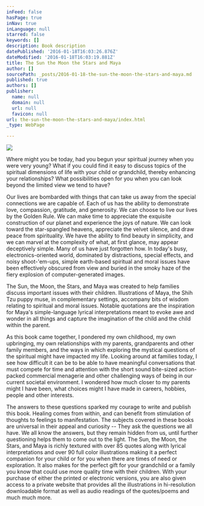 ```yaml
---
inFeed: false
hasPage: true
inNav: true
inLanguage: null
starred: false
keywords: []
description: Book description
datePublished: '2016-01-18T16:03:26.876Z'
dateModified: '2016-01-18T16:03:19.881Z'
title: The Sun the Moon the Stars and Maya
author: []
sourcePath: _posts/2016-01-18-the-sun-the-moon-the-stars-and-maya.md
published: true
authors: []
publisher:
  name: null
  domain: null
  url: null
  favicon: null
url: the-sun-the-moon-the-stars-and-maya/index.html
_type: WebPage

---
```

![](https://the-grid-user-content.s3-us-west-2.amazonaws.com/580c3031-3d61-4f15-9266-7896c2f0d275.jpg)

Where might you be today, had you begun your spiritual journey when you were very young? What if you could find it easy to discuss topics of the spiritual dimensions of life with your child or grandchild, thereby enhancing your relationships? What possibilities open for you when you can look beyond the limited view we tend to have? 

Our lives are bombarded with things that can take us away from the special connections we are capable of. Each of us has the ability to demonstrate love, compassion, gratitude, and generosity. We can choose to live our lives by the Golden Rule. We can make time to appreciate the exquisite construction of our planet and experience the joys of nature. We can look toward the star-spangled heavens, appreciate the velvet silence, and draw peace from spirituality. We have the ability to find beauty in simplicity, and we can marvel at the complexity of what, at first glance, may appear deceptively simple. Many of us have just forgotten how.
In today's busy, electronics-oriented world, dominated by distractions, special effects, and noisy shoot-'em-ups, simple earth-based spiritual and moral issues have been effectively obscured from view and buried in the smoky haze of the fiery explosion of computer-generated images. 

The Sun, the Moon, the Stars, and Maya was created to help families discuss important issues with their children. Illustrations of Maya, the Shih Tzu puppy muse, in complementary settings, accompany bits of wisdom relating to spiritual and moral issues. Notable quotations are the inspiration for Maya's simple-language lyrical interpretations meant to evoke awe and wonder in all things and capture the imagination of the child and the child within the parent. 

As this book came together, I pondered my own childhood, my own upbringing, my own relationships with my parents, grandparents and other family members, and the ways in which exploring the mystical questions of the spiritual might have impacted my life.
Looking around at families today, I see how difficult it can be to be able to have meaningful conversations that must compete for time and attention with the short sound bite-sized action-packed commercial menagerie and other challenging ways of being in our current societal environment. I wondered how much closer to my parents might I have been, what choices might I have made in careers, hobbies, people and other interests. 

The answers to these questions sparked my courage to write and publish this book. Healing comes from within, and can benefit from stimulation of thoughts to feelings to manifestation. The subjects covered in these books are universal in their appeal and curiosity -- They ask the questions we all have. We all know the answers, but they remain hidden from us, until further questioning helps them to come out to the light.
The Sun, the Moon, the Stars, and Maya is richly textured with over 85 quotes along with lyrical interpretations and over 90 full color illustrations making it a perfect companion for your child or for you when there are times of need or exploration. It also makes for the perfect gift for your grandchild or a family you know that could use more quality time with their children. With your purchase of either the printed or electronic versions, you are also given access to a private website that provides all the illustrations in hi-resolution downloadable format as well as audio readings of the quotes/poems and much much more.